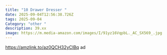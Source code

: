 ```yaml
---
title: "10 Drawer Dresser "
date: 2025-09-04T12:56:38.726Z
tags: 2025-09-04
Category: "other "
description: 39.xx
image: https://m.media-amazon.com/images/I/91yz16VqpbL._AC_SX569_.jpg
---
```

https://amzlink.to/az0QCH32yClBq  ad